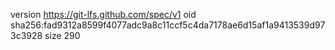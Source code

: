 version https://git-lfs.github.com/spec/v1
oid sha256:fad9312a8599f4077adc9a8c11ccf5c4da7178ae6d15af1a9413539d973c3928
size 290
